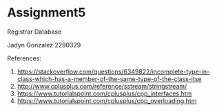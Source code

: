 # Assignment5
Registrar Database

Jadyn Gonzalez
2290329

References:
1) https://stackoverflow.com/questions/6349822/incomplete-type-in-class-which-has-a-member-of-the-same-type-of-the-class-itse
2) http://www.cplusplus.com/reference/sstream/stringstream/
3) https://www.tutorialspoint.com/cplusplus/cpp_interfaces.htm
4) https://www.tutorialspoint.com/cplusplus/cpp_overloading.htm
